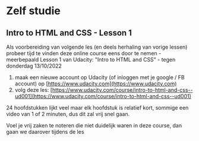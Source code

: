 # Zelf studie

## Intro to HTML and CSS - Lesson 1

Als voorbereiding van volgende les (en deels herhaling van vorige lessen)
probeer tijd te vinden deze online course eens door te nemen - meerbepaald Lesson 1 van Udacity: "Intro to HTML and CSS" - tegen donderdag 13/10/2022

1. maak een nieuwe account op Udacity (of inloggen met je google / FB account) op [https://www.udacity.com](https://www.udacity.com)
2. volg deze les: [https://www.udacity.com/course/intro-to-html-and-css--ud001](https://www.udacity.com/course/intro-to-html-and-css--ud001)

24 hoofdstukken lijkt veel maar elk hoofdstuk is relatief kort, sommige een video van 1 of 2 minuten, dus dit zal vrij snel gaan.

Voel je vrij zaken te noteren die niet duidelijk waren in deze course, dan gaan we daarover tijdens de les
